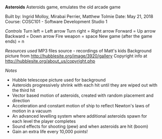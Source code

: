 
**Asteroids**
Asteroids game, emulates the old arcade game

 Built by: Ingrid Molloy, Mirabai Perrier, Matthew Tolmie
 Date: May 21, 2018
 Course: COSC101 - Software Development Studio 1

 *Controls*
   Turn left = Left arrow
   Turn right = Right arrow
   Forward = Up arrow
   Backward = Down arrow
   Fire weapon = space
   New game (after the game ends) = n

 *Resources used*
   MP3 files source - recordings of Matt's kids
   Background picture from http://hubblesite.org/image/3920/gallery
   Copyright info at http://hubblesite.org/about_us/copyright.php

 *Notes*
 - Hubble telescope picture used for background
 - Asteroids progressively shrink with each hit until they are wiped out with
   the third hit
 - Vector based motion of asteroids, created with random placement and direction
 - Acceleration and constant motion of ship to reflect Newton's laws of motion in a vacuum
 - An advanced levelling system where additional asteroids spawn for each level the player completes
 - Sound effects for shooting (pew) and when asteroids are hit (boom)
 - Gain an extra life every 10,000 points!
